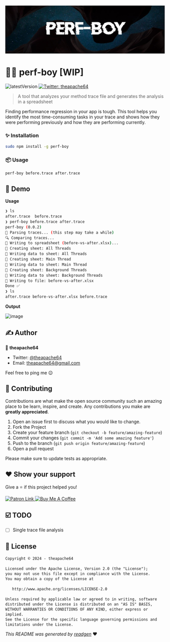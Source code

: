 ![](cover.jpeg)

# 🧑‍🎤 perf-boy [WIP]

![latestVersion](https://img.shields.io/github/v/release/theapache64/perf-boy)
<a href="https://twitter.com/theapache64" target="_blank">
<img alt="Twitter: theapache64" src="https://img.shields.io/twitter/follow/theapache64.svg?style=social" />
</a>

> A tool that analyzes your method trace file and generates the analysis in a spreadsheet

Finding performance regression in your app is tough. This tool helps you identify the most time-consuming tasks in your trace and shows how they were performing previously and how they are performing currently. 

### ✨ Installation

```bash
sudo npm install -g perf-boy 
```

### 📦 Usage

```bash
perf-boy before.trace after.trace
```

## 🚀 Demo

**Usage**
```bash                                                              ✘ INT
❯ ls
after.trace  before.trace
❯ perf-boy before.trace after.trace
perf-boy (0.0.2)
📖 Parsing traces... (this step may take a while)
🔍 Comparing traces...
📝 Writing to spreadsheet (before-vs-after.xlsx)...
📜 Creating sheet: All Threads
📝 Writing data to sheet: All Threads
📜 Creating sheet: Main Thread
📝 Writing data to sheet: Main Thread
📜 Creating sheet: Background Threads
📝 Writing data to sheet: Background Threads
🚀 Writing to file: before-vs-after.xlsx
Done ✅
❯ ls
after.trace before-vs-after.xlsx before.trace
```

**Output**

![image](https://github.com/theapache64/perf-boy/assets/9678279/a502962a-0e47-4dbb-b664-33a2ac169414)

## ✍️ Author

👤 **theapache64**

* Twitter: <a href="https://twitter.com/theapache64" target="_blank">@theapache64</a>
* Email: theapache64@gmail.com

Feel free to ping me 😉

## 🤝 Contributing

Contributions are what make the open source community such an amazing place to be learn, inspire, and create. Any
contributions you make are **greatly appreciated**.

1. Open an issue first to discuss what you would like to change.
1. Fork the Project
1. Create your feature branch (`git checkout -b feature/amazing-feature`)
1. Commit your changes (`git commit -m 'Add some amazing feature'`)
1. Push to the branch (`git push origin feature/amazing-feature`)
1. Open a pull request

Please make sure to update tests as appropriate.

## ❤ Show your support

Give a ⭐️ if this project helped you!

<a href="https://www.patreon.com/theapache64">
  <img alt="Patron Link" src="https://c5.patreon.com/external/logo/become_a_patron_button@2x.png" width="160"/>
</a>

<a href="https://www.buymeacoffee.com/theapache64" target="_blank">
    <img src="https://cdn.buymeacoffee.com/buttons/v2/default-yellow.png" alt="Buy Me A Coffee" width="160">
</a>

## ☑️ TODO

- [ ] Single trace file analysis

## 📝 License

```
Copyright © 2024 - theapache64

Licensed under the Apache License, Version 2.0 (the "License");
you may not use this file except in compliance with the License.
You may obtain a copy of the License at

   http://www.apache.org/licenses/LICENSE-2.0

Unless required by applicable law or agreed to in writing, software
distributed under the License is distributed on an "AS IS" BASIS,
WITHOUT WARRANTIES OR CONDITIONS OF ANY KIND, either express or implied.
See the License for the specific language governing permissions and
limitations under the License.
```

_This README was generated by [readgen](https://github.com/theapache64/readgen)_ ❤
